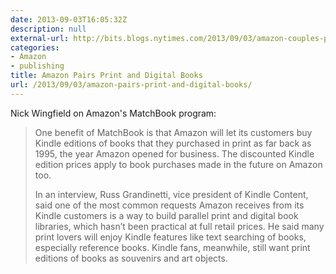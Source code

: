 ```yaml
---
date: 2013-09-03T16:05:32Z
description: null
external-url: http://bits.blogs.nytimes.com/2013/09/03/amazon-couples-print-digital-books-with-new-program/?_r=0
categories:
- Amazon
- publishing
title: Amazon Pairs Print and Digital Books
url: /2013/09/03/amazon-pairs-print-and-digital-books/
---
```


Nick Wingfield on Amazon's MatchBook program:

> One benefit of MatchBook is that Amazon will let its customers buy Kindle editions of books that they purchased in print as far back as 1995, the year Amazon opened for business. The discounted Kindle edition prices apply to book purchases made in the future on Amazon too.
> 
> In an interview, Russ Grandinetti, vice president of Kindle Content, said one of the most common requests Amazon receives from its Kindle customers is a way to build parallel print and digital book libraries, which hasn’t been practical at full retail prices. He said many print lovers will enjoy Kindle features like text searching of books, especially reference books. Kindle fans, meanwhile, still want print editions of books as souvenirs and art objects.
